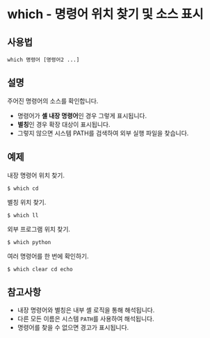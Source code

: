 # which - 명령어 위치 찾기 및 소스 표시

## 사용법

    which 명령어 [명령어2 ...]


## 설명

주어진 명령어의 소스를 확인합니다.

- 명령어가 **셸 내장 명령어**인 경우 그렇게 표시됩니다.
- **별칭**인 경우 확장 대상이 표시됩니다.
- 그렇지 않으면 시스템 PATH를 검색하여 외부 실행 파일을 찾습니다.


## 예제

내장 명령어 위치 찾기.

```shell
$ which cd
```

별칭 위치 찾기.

```shell
$ which ll
```

외부 프로그램 위치 찾기.

```shell
$ which python
```

여러 명령어를 한 번에 확인하기.

```shell
$ which clear cd echo
```


## 참고사항

- 내장 명령어와 별칭은 내부 셸 로직을 통해 해석됩니다.
- 다른 모든 이름은 시스템 `PATH`를 사용하여 해석됩니다.
- 명령어를 찾을 수 없으면 경고가 표시됩니다.
